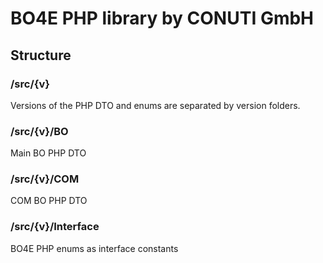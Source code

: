# BO4E PHP library by CONUTI GmbH 

## Structure

### /src/{v}
Versions of the PHP DTO and enums are separated by version folders. 

### /src/{v}/BO
Main BO PHP DTO 

### /src/{v}/COM
COM BO PHP DTO 

### /src/{v}/Interface
BO4E PHP enums as interface constants
